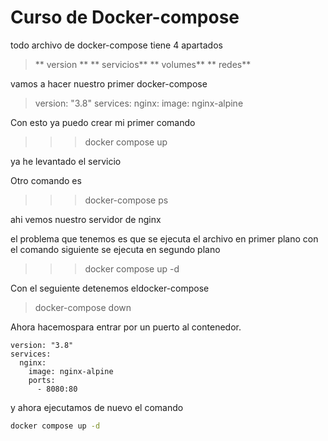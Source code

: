 # Curso de Docker-compose

todo archivo de docker-compose tiene 4 apartados

>** version **
>** servicios**
>** volumes**
>** redes**

vamos a hacer nuestro primer docker-compose

>version: "3.8"
>services: 
>  nginx:
>    image: nginx-alpine
    
   
Con esto ya puedo crear mi primer comando

>>> docker compose up

ya he levantado el servicio

Otro comando es
>>> docker-compose ps
>>> 
ahi vemos nuestro servidor de nginx

el problema que tenemos es que se ejecuta el archivo en primer plano
con el comando siguiente se ejecuta en segundo plano

>>> docker compose up -d
>>> 
Con el seguiente detenemos eldocker-compose

> docker-compose down
> 

Ahora hacemospara entrar por un puerto al contenedor.

```
version: "3.8"
services: 
  nginx:
    image: nginx-alpine
    ports:
      - 8080:80
```
y ahora ejecutamos de nuevo el comando
```bash
docker compose up -d
```

